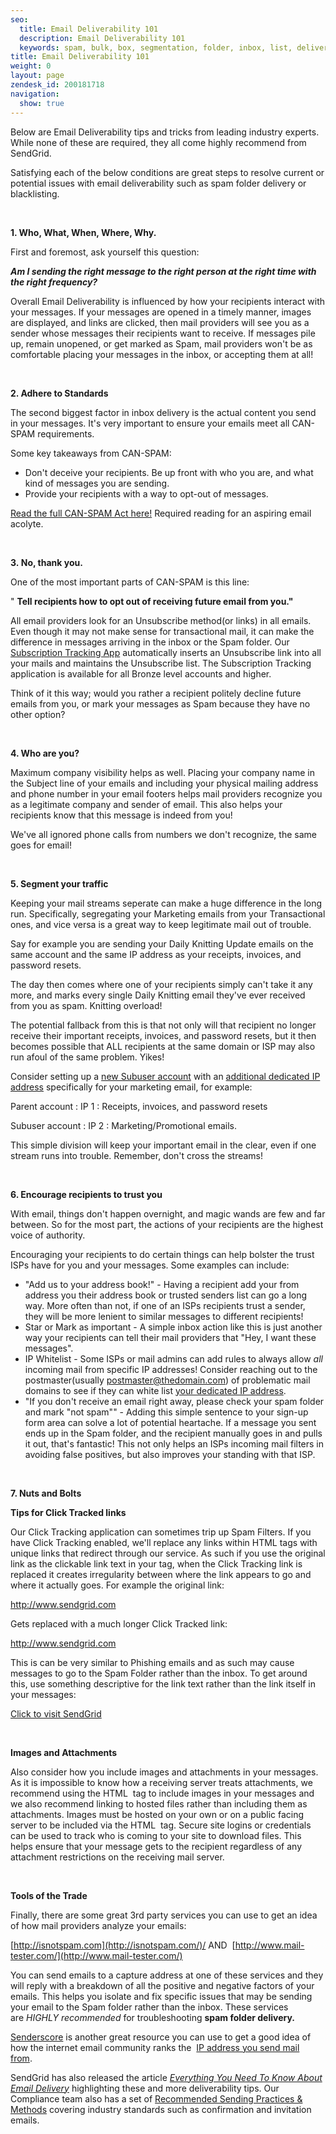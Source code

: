 ```yaml
---
seo:
  title: Email Deliverability 101
  description: Email Deliverability 101
  keywords: spam, bulk, box, segmentation, folder, inbox, list, deliverability, best, practice, engagement, blocked, not, delivered, delivery, spammy, can, can-spam, deliver
title: Email Deliverability 101
weight: 0
layout: page
zendesk_id: 200181718
navigation:
  show: true
---
```


Below are Email Deliverability tips and tricks from leading industry experts. While none of these are required, they all come highly recommend from SendGrid.

Satisfying each of the below conditions are great steps&nbsp;to resolve current or potential issues with email deliverability such as spam folder delivery or blacklisting.

&nbsp;

**1. Who, What, When, Where, Why.**

First and foremost, ask yourself this question:

**_Am I sending the right message to the right person at the right time with the right frequency?_**

Overall Email Deliverability is influenced by how your recipients interact with your messages. If your messages are opened in a timely manner, images are displayed, and links are clicked, then mail providers will see&nbsp;you as a sender whose messages their recipients want to receive. If messages pile up, remain unopened, or get marked as Spam, mail providers won't be as comfortable placing your messages in the inbox, or accepting them at all!

&nbsp;

**2. Adhere to Standards**

The second biggest factor in inbox delivery is the actual content you send in your messages. It's very important to ensure your emails meet all CAN-SPAM requirements.

Some key takeaways from CAN-SPAM:

- Don't deceive your recipients. Be up front with who you are, and what kind of messages you are sending.
- Provide your recipients with a way to opt-out of messages.&nbsp;

[Read the full CAN-SPAM Act here!](http://business.ftc.gov/documents/bus61-can-spam-act-compliance-guide-business)&nbsp;Required reading for an aspiring email acolyte.

&nbsp;

**3.&nbsp;No, thank you.**

One of the most important parts of CAN-SPAM is this line:

" **Tell recipients how to opt out of receiving future email from you."&nbsp;**

All email providers look for an Unsubscribe method(or links) in all emails. Even though it may not make sense for transactional mail, it can make the difference in messages arriving in the inbox or the Spam folder. Our [Subscription Tracking App](http://sendgrid.com/docs/Apps/subscription_tracking.html)&nbsp;automatically inserts an Unsubscribe link into all your mails and maintains the Unsubscribe list. The Subscription Tracking application is available for all Bronze level accounts and higher.

Think of it this way; would you rather a recipient politely decline future emails from you, or mark your messages as Spam because they have no other option?

&nbsp;

**4. Who are you?**

Maximum company visibility helps as well. Placing your company name in the Subject line of your emails and including your physical mailing address and phone number in your email footers helps mail providers recognize you as a legitimate company and sender of email. This also helps your recipients know that this message is indeed from you!

We've all ignored phone calls from numbers we don't recognize, the same goes for email!

&nbsp;

**5. Segment your traffic**

Keeping your mail streams seperate&nbsp;can make a huge difference in the long run. Specifically,&nbsp;segregating your Marketing emails from your Transactional ones, and vice versa is a great way to keep legitimate mail out of trouble.&nbsp;

Say for example you are sending your Daily Knitting Update&nbsp;emails on the same account and the same IP address as your receipts, invoices, and password resets.&nbsp;

The day then comes where&nbsp;one of your recipients simply can't take it any more, and marks every single Daily Knitting email they've ever received from you as spam. Knitting overload!

The potential fallback from this is that not only will that recipient no longer receive their&nbsp;important&nbsp;receipts, invoices, and password resets, but it then becomes possible that ALL recipients at the same domain or ISP may also run afoul of the same problem. Yikes!

Consider setting up a [new Subuser account](/hc/en-us/articles/200181928-Creating-Whitelabeling-A-Subuser-To-A-New-Sending-Domain) with an [additional dedicated IP address](/hc/en-us/articles/200181948-Adding-an-additional-dedicated-IP-to-my-account-Silver-only-) specifically for your marketing email, for example:

Parent account : IP 1 : Receipts, invoices, and password resets

Subuser&nbsp;account : IP 2 :&nbsp;Marketing/Promotional emails.&nbsp;

This simple division will keep your important email in the clear, even if one stream runs into trouble. Remember, don't cross the streams!

&nbsp;

**6. Encourage recipients to trust you&nbsp;**

With email, things don't happen overnight, and magic wands are few and far between. So for the most part, the actions of your recipients are the highest voice of authority.

Encouraging your recipients to do certain things can help bolster the trust ISPs have for you and your messages. Some examples&nbsp;can include:

- "Add us to your address book!" - Having a recipient add your from address you their address book or trusted senders list can go a long way. More often than not, if one of an ISPs recipients trust a sender, they will be more lenient to similar&nbsp;messages to different recipients!
- Star or Mark as important - A simple inbox action like this is just another way your recipients can tell their mail providers that "Hey, I want these messages".
- IP Whitelist - Some ISPs or mail admins can add rules to always allow _all_ incoming mail from specific IP addresses!&nbsp;Consider reaching out to the postmaster(usually postmaster@thedomain.com) of problematic mail domains to see if they can white list [your dedicated IP address](/hc/en-us/articles/200181978-What-is-my-sending-originating-IP-address-with-Sendgrid-).&nbsp;
- "If you don't receive an email right away, please check your spam folder and mark "not spam"" - Adding this simple sentence to your sign-up form area can solve a lot of potential heartache. If a message you sent ends up in the Spam folder, and the recipient manually goes in and pulls it out, that's fantastic! This not only helps an ISPs incoming mail filters in avoiding false positives, but also improves your standing with that ISP.&nbsp;

&nbsp;

**7. Nuts and Bolts**

**Tips for Click Tracked links**

Our Click Tracking application can sometimes trip up Spam Filters. If you have Click Tracking enabled, we'll replace any links within HTML <a> tags with unique links that redirect through our service. As such if you use the original link as the clickable link text in your <a> tag, when the Click Tracking link is replaced it creates&nbsp;irregularity&nbsp;between where the link appears to go and where it actually goes. For example the original link:

<a href="http://www.sendgrid.com">http://www.sendgrid.com</a>

Gets replaced with a much longer Click Tracked link:

<a href="http://beertemp.sendgrid.net/wf/click?upn=a2quqXSHnxzJyDEtVGmF4w3cWg6voxuzvZ4oDr9WeNk-3D\_4MHh">http://www.sendgrid.com</a>

This is can be very similar to Phishing emails and as such may cause messages to go to the Spam Folder rather than the inbox. To get around this, use something descriptive for the link text rather than the link itself in your messages:

<a href="http://www.sendgrid.com">Click to visit SendGrid</a>

&nbsp;

**Images and Attachments**

Also consider how you include images and attachments in your messages. As it is impossible to know how a receiving server treats attachments, we recommend using the HTML <img> tag to include images in your messages and we also recommend linking to hosted files rather than including them as attachments. Images must be hosted on your own or on a public facing server to be included via the HTML <img> tag. Secure site logins or credentials can be used to track who is coming to your site to download files. This helps ensure that your message gets to the recipient regardless of any attachment restrictions on the receiving mail server.

&nbsp;

**Tools of the Trade**

Finally, there are some great 3rd party&nbsp;services you can use to get an idea of how mail providers analyze your emails:

[http://isnotspam.com](http://isnotspam.com/)/ AND&nbsp; [http://www.mail-tester.com/](http://www.mail-tester.com/)

You can send emails to a capture address at one of these services and they will reply with a breakdown of all the positive and negative factors of your emails. This helps you isolate and fix specific issues that may be sending your email to the Spam folder rather than the inbox. These services are&nbsp;_HIGHLY recommended_ for troubleshooting **spam folder delivery. &nbsp;**

[Senderscore](https://senderscore.org/) is another great resource you can use to get a good idea of how the internet email community ranks the&nbsp; [IP address you send mail from](/hc/en-us/articles/200181978-What-is-my-sending-originating-IP-address-with-Sendgrid-).&nbsp;

SendGrid has also released the article _[Everything You Need To Know About Email Delivery](http://go.sendgrid.com/DeliverabilityGuide.html)_ highlighting these and more deliverability tips. Our Compliance team also has a set of [Recommended Sending Practices & Methods](http://support.sendgrid.com/entries/21460723-sendgrid-s-recommend-sending-practices-methods) covering industry standards such as confirmation and invitation emails.

